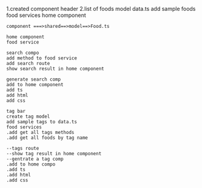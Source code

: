 1.created component header 
2.list of foods
    model
    data.ts
    add sample foods
    food services
    home component

    component ===>shared==>model==>Food.ts

    home component
    food service

    search compo
    add method to food service
    add search route
    show search result in home component

    generate search comp
    add to home component
    add ts
    add html
    add css
       
    tag bar
    create tag model
    add sample tags to data.ts
    food services
    .add get all tags methods
    .add get all foods by tag name

    --tags route
    --show tag result in home component
    --gentrate a tag comp
    .add to home compo
    .add ts
    .add html
    .add css 


<!-- # Frontend

This project was generated with [Angular CLI](https://github.com/angular/angular-cli) version 16.0.0.

## Development server

Run `ng serve` for a dev server. Navigate to `http://localhost:4200/`. The application will automatically reload if you change any of the source files.

## Code scaffolding

Run `ng generate component component-name` to generate a new component. You can also use `ng generate directive|pipe|service|class|guard|interface|enum|module`.

## Build

Run `ng build` to build the project. The build artifacts will be stored in the `dist/` directory.

## Running unit tests

Run `ng test` to execute the unit tests via [Karma](https://karma-runner.github.io).

## Running end-to-end tests

Run `ng e2e` to execute the end-to-end tests via a platform of your choice. To use this command, you need to first add a package that implements end-to-end testing capabilities.

## Further help

To get more help on the Angular CLI use `ng help` or go check out the [Angular CLI Overview and Command Reference](https://angular.io/cli) page. -->
